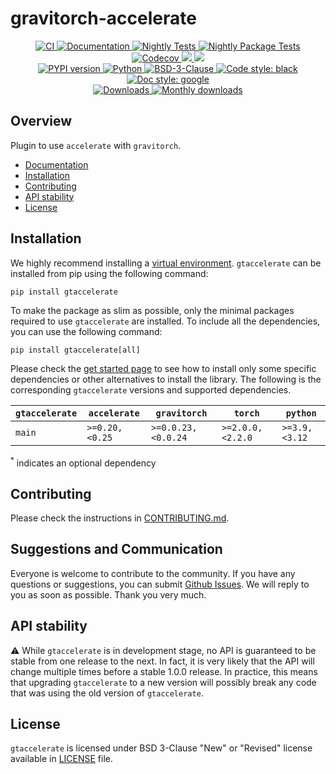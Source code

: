 # gravitorch-accelerate

<p align="center">
    <a href="https://github.com/durandtibo/gravitorch-accelerate/actions">
        <img alt="CI" src="https://github.com/durandtibo/gravitorch-accelerate/workflows/CI/badge.svg">
    </a>
    <a href="https://durandtibo.github.io/gravitorch-accelerate/">
        <img alt="Documentation" src="https://github.com/durandtibo/gravitorch-accelerate/workflows/Documentation/badge.svg">
    </a>
    <a href="https://github.com/durandtibo/gravitorch-accelerate/actions">
        <img alt="Nightly Tests" src="https://github.com/durandtibo/gravitorch-accelerate/workflows/Nightly%20Tests/badge.svg">
    </a>
    <a href="https://github.com/durandtibo/gravitorch-accelerate/actions">
        <img alt="Nightly Package Tests" src="https://github.com/durandtibo/gravitorch-accelerate/workflows/Nightly%20Package%20Tests/badge.svg">
    </a>
    <br/>
    <a href="https://codecov.io/gh/durandtibo/gravitorch-accelerate">
        <img alt="Codecov" src="https://codecov.io/gh/durandtibo/gravitorch-accelerate/branch/main/graph/badge.svg">
    </a>
    <a href="https://codeclimate.com/github/durandtibo/gravitorch-accelerate/maintainability">
        <img src="https://api.codeclimate.com/v1/badges/d7b549a77d7869aa1349/maintainability" />
    </a>
    <a href="https://codeclimate.com/github/durandtibo/gravitorch-accelerate/test_coverage">
        <img src="https://api.codeclimate.com/v1/badges/d7b549a77d7869aa1349/test_coverage" />
    </a>
    <br/>
    <a href="https://pypi.org/project/gtaccelerate/">
        <img alt="PYPI version" src="https://img.shields.io/pypi/v/gtaccelerate">
    </a>
    <a href="https://pypi.org/project/gtaccelerate/">
        <img alt="Python" src="https://img.shields.io/pypi/pyversions/gtaccelerate.svg">
    </a>
    <a href="https://opensource.org/licenses/BSD-3-Clause">
        <img alt="BSD-3-Clause" src="https://img.shields.io/pypi/l/gtaccelerate">
    </a>
    <a href="https://github.com/psf/black">
        <img  alt="Code style: black" src="https://img.shields.io/badge/code%20style-black-000000.svg">
    </a>
    <a href="https://google.github.io/styleguide/pyguide.html#s3.8-comments-and-docstrings">
        <img  alt="Doc style: google" src="https://img.shields.io/badge/%20style-google-3666d6.svg">
    </a>
    <br/>
    <a href="https://pepy.tech/project/gtaccelerate">
        <img  alt="Downloads" src="https://static.pepy.tech/badge/gtaccelerate">
    </a>
    <a href="https://pepy.tech/project/gtaccelerate">
        <img  alt="Monthly downloads" src="https://static.pepy.tech/badge/gtaccelerate/month">
    </a>
    <br/>
</p>

## Overview

Plugin to use `accelerate` with `gravitorch`.

- [Documentation](https://durandtibo.github.io/gtaccelerate/)
- [Installation](#installation)
- [Contributing](#contributing)
- [API stability](#api-stability)
- [License](#license)

## Installation

We highly recommend installing
a [virtual environment](https://packaging.python.org/guides/installing-using-pip-and-virtual-environments/).
`gtaccelerate` can be installed from pip using the following command:

```shell
pip install gtaccelerate
```

To make the package as slim as possible, only the minimal packages required to use `gtaccelerate`
are
installed.
To include all the dependencies, you can use the following command:

```shell
pip install gtaccelerate[all]
```

Please check the [get started page](https://durandtibo.github.io/gtaccelerate/get_started) to see
how to install only some specific dependencies or other alternatives to install the library.
The following is the corresponding `gtaccelerate` versions and supported dependencies.

| `gtaccelerate` | `accelerate`   | `gravitorch`       | `torch`          | `python`      |
|----------------|----------------|--------------------|------------------|---------------|
| `main`         | `>=0.20,<0.25` | `>=0.0.23,<0.0.24` | `>=2.0.0,<2.2.0` | `>=3.9,<3.12` |

<sup>*</sup> indicates an optional dependency

## Contributing

Please check the instructions in [CONTRIBUTING.md](.github/CONTRIBUTING.md).

## Suggestions and Communication

Everyone is welcome to contribute to the community.
If you have any questions or suggestions, you can
submit [Github Issues](https://github.com/durandtibo/gtaccelerate/issues).
We will reply to you as soon as possible. Thank you very much.

## API stability

:warning: While `gtaccelerate` is in development stage, no API is guaranteed to be stable from one
release to the next.
In fact, it is very likely that the API will change multiple times before a stable 1.0.0 release.
In practice, this means that upgrading `gtaccelerate` to a new version will possibly break any code
that was using the old version of `gtaccelerate`.

## License

`gtaccelerate` is licensed under BSD 3-Clause "New" or "Revised" license available
in [LICENSE](LICENSE) file.
